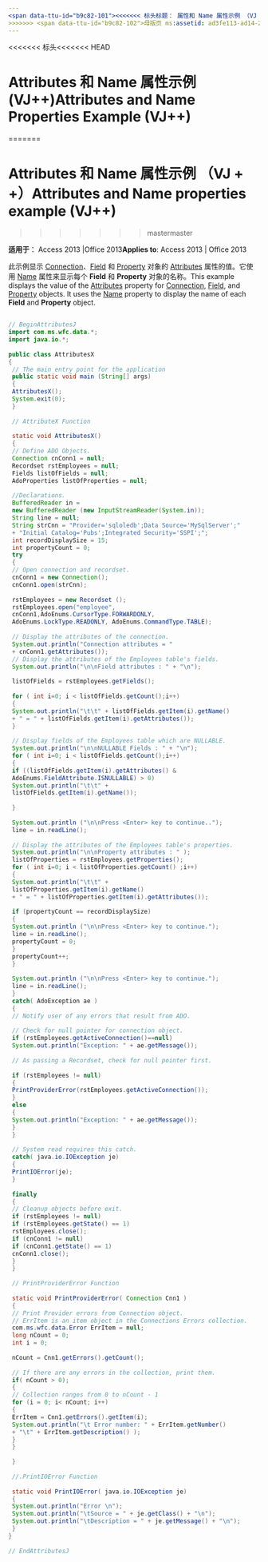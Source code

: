 ```yaml
---
<span data-ttu-id="b9c82-101"><<<<<<< 标头标题： 属性和 Name 属性示例 （VJ + +） TOCTitle: Attributes 和 Name 属性示例 （VJ + +） === 标题： 属性和 Name 属性示例 （VJ + +） TOCTitle： 属性和 Name 属性示例 （VJ++)</span><span class="sxs-lookup"><span data-stu-id="b9c82-101"><<<<<<< HEAD title: Attributes and Name Properties Example (VJ++) TOCTitle: Attributes and Name Properties Example (VJ++) ======= title: Attributes and Name properties example (VJ++) TOCTitle: Attributes and Name properties example (VJ++)</span></span>
>>>>>>> <span data-ttu-id="b9c82-102">母版页 ms:assetid: ad3fe113-ad14-2df3-ec41-c24e6d2b1b21 ms:mtpsurl: https://msdn.microsoft.com/library/JJ249812(v=office.15) ms:contentKeyID: 48547035 ms.date: 09/18/2015 mtps_version: office.15.aspx</span><span class="sxs-lookup"><span data-stu-id="b9c82-102">master ms:assetid: ad3fe113-ad14-2df3-ec41-c24e6d2b1b21 ms:mtpsurl: https://msdn.microsoft.com/library/JJ249812(v=office.15) ms:contentKeyID: 48547035 ms.date: 09/18/2015 mtps_version: v=office.15</span></span>
---
```


<span data-ttu-id="b9c82-103"><<<<<<< 标头</span><span class="sxs-lookup"><span data-stu-id="b9c82-103"><<<<<<< HEAD</span></span>
# <a name="attributes-and-name-properties-example-vj"></a><span data-ttu-id="b9c82-104">Attributes 和 Name 属性示例 (VJ++)</span><span class="sxs-lookup"><span data-stu-id="b9c82-104">Attributes and Name Properties Example (VJ++)</span></span>
=======
# <a name="attributes-and-name-properties-example-vj"></a><span data-ttu-id="b9c82-105">Attributes 和 Name 属性示例 （VJ + +）</span><span class="sxs-lookup"><span data-stu-id="b9c82-105">Attributes and Name properties example (VJ++)</span></span>
>>>>>>> <span data-ttu-id="b9c82-106">master</span><span class="sxs-lookup"><span data-stu-id="b9c82-106">master</span></span>


<span data-ttu-id="b9c82-107">**适用于**： Access 2013 |Office 2013</span><span class="sxs-lookup"><span data-stu-id="b9c82-107">**Applies to**: Access 2013 | Office 2013</span></span>

<span data-ttu-id="b9c82-p101">此示例显示 [Connection](attributes-property-ado.md)、[Field](connection-object-ado.md) 和 [Property](field-object-ado.md) 对象的 [Attributes](property-object-ado.md) 属性的值。它使用 [Name](name-property-ado.md) 属性来显示每个 **Field** 和 **Property** 对象的名称。</span><span class="sxs-lookup"><span data-stu-id="b9c82-p101">This example displays the value of the [Attributes](attributes-property-ado.md) property for [Connection](connection-object-ado.md), [Field](field-object-ado.md), and [Property](property-object-ado.md) objects. It uses the [Name](name-property-ado.md) property to display the name of each **Field** and **Property** object.</span></span>

```java 
 
// BeginAttributesJ 
import com.ms.wfc.data.*; 
import java.io.*; 
 
public class AttributesX 
{ 
 // The main entry point for the application 
 public static void main (String[] args) 
 { 
 AttributesX(); 
 System.exit(0); 
 } 
 
 // AttributeX Function 
 
 static void AttributesX() 
 { 
 // Define ADO Objects. 
 Connection cnConn1 = null; 
 Recordset rstEmployees = null; 
 Fields listOfFields = null; 
 AdoProperties listOfProperties = null; 
 
 //Declarations. 
 BufferedReader in = 
 new BufferedReader (new InputStreamReader(System.in)); 
 String line = null; 
 String strCnn = "Provider='sqloledb';Data Source='MySqlServer';" 
 + "Initial Catalog='Pubs';Integrated Security='SSPI';"; 
 int recordDisplaySize = 15; 
 int propertyCount = 0; 
 try 
 { 
 // Open connection and recordset. 
 cnConn1 = new Connection(); 
 cnConn1.open(strCnn); 
 
 rstEmployees = new Recordset (); 
 rstEmployees.open("employee", 
 cnConn1,AdoEnums.CursorType.FORWARDONLY, 
 AdoEnums.LockType.READONLY, AdoEnums.CommandType.TABLE); 
 
 // Display the attributes of the connection. 
 System.out.println("Connection attributes = " 
 + cnConn1.getAttributes()); 
 // Display the attributes of the Employees table's fields. 
 System.out.println("\n\nField attributes : " + "\n"); 
 
 listOfFields = rstEmployees.getFields(); 
 
 for ( int i=0; i < listOfFields.getCount();i++) 
 { 
 System.out.println("\t\t" + listOfFields.getItem(i).getName() 
 + " = " + listOfFields.getItem(i).getAttributes()); 
 } 
 
 // Display fields of the Employees table which are NULLABLE. 
 System.out.println("\n\nNULLABLE Fields : " + "\n"); 
 for ( int i=0; i < listOfFields.getCount();i++) 
 { 
 if ((listOfFields.getItem(i).getAttributes() & 
 AdoEnums.FieldAttribute.ISNULLABLE) > 0) 
 System.out.println("\t\t" + 
 listOfFields.getItem(i).getName()); 
 
 } 
 
 System.out.println ("\n\nPress <Enter> key to continue.."); 
 line = in.readLine(); 
 
 // Display the attributes of the Employees table's properties. 
 System.out.println("\n\nProperty attributes : " ); 
 listOfProperties = rstEmployees.getProperties(); 
 for ( int i=0; i < listOfProperties.getCount() ;i++) 
 { 
 System.out.println("\t\t" + 
 listOfProperties.getItem(i).getName() 
 + " = " + listOfProperties.getItem(i).getAttributes()); 
 
 if (propertyCount == recordDisplaySize) 
 { 
 System.out.println ("\n\nPress <Enter> key to continue."); 
 line = in.readLine(); 
 propertyCount = 0; 
 } 
 propertyCount++; 
 } 
 
 System.out.println ("\n\nPress <Enter> key to continue."); 
 line = in.readLine(); 
 } 
 catch( AdoException ae ) 
 { 
 // Notify user of any errors that result from ADO. 
 
 // Check for null pointer for connection object. 
 if (rstEmployees.getActiveConnection()==null) 
 System.out.println("Exception: " + ae.getMessage()); 
 
 // As passing a Recordset, check for null pointer first. 
 
 if (rstEmployees != null) 
 { 
 PrintProviderError(rstEmployees.getActiveConnection()); 
 } 
 else 
 { 
 System.out.println("Exception: " + ae.getMessage()); 
 } 
 } 
 
 // System read requires this catch. 
 catch( java.io.IOException je) 
 { 
 PrintIOError(je); 
 } 
 
 finally 
 { 
 // Cleanup objects before exit. 
 if (rstEmployees != null) 
 if (rstEmployees.getState() == 1) 
 rstEmployees.close(); 
 if (cnConn1 != null) 
 if (cnConn1.getState() == 1) 
 cnConn1.close(); 
 } 
 } 
 
 // PrintProviderError Function 
 
 static void PrintProviderError( Connection Cnn1 ) 
 { 
 // Print Provider errors from Connection object. 
 // ErrItem is an item object in the Connections Errors collection. 
 com.ms.wfc.data.Error ErrItem = null; 
 long nCount = 0; 
 int i = 0; 
 
 nCount = Cnn1.getErrors().getCount(); 
 
 // If there are any errors in the collection, print them. 
 if( nCount > 0); 
 { 
 // Collection ranges from 0 to nCount - 1 
 for (i = 0; i< nCount; i++) 
 { 
 ErrItem = Cnn1.getErrors().getItem(i); 
 System.out.println("\t Error number: " + ErrItem.getNumber() 
 + "\t" + ErrItem.getDescription() ); 
 } 
 } 
 
 } 
 
 //.PrintIOError Function 
 
 static void PrintIOError( java.io.IOException je) 
 { 
 System.out.println("Error \n"); 
 System.out.println("\tSource = " + je.getClass() + "\n"); 
 System.out.println("\tDescription = " + je.getMessage() + "\n"); 
 } 
} 
 
// EndAttributesJ 
```

